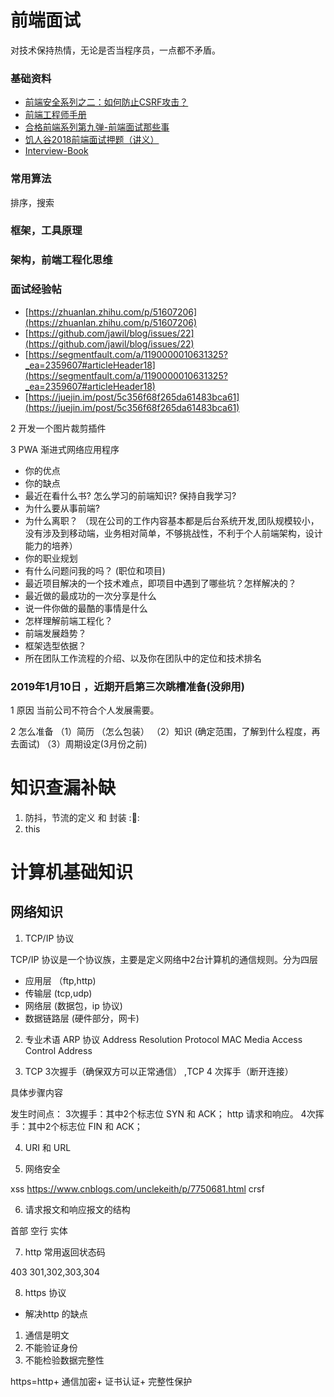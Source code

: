# 前端面试
对技术保持热情，无论是否当程序员，一点都不矛盾。

### 基础资料
 * [前端安全系列之二：如何防止CSRF攻击？](https://juejin.im/post/5bc009996fb9a05d0a055192)
 * [前端工程师手册](https://leohxj.gitbooks.io/front-end-database/content/javascript-basic/index.html)
 * [合格前端系列第九弹-前端面试那些事](https://zhuanlan.zhihu.com/p/32911022)
 * [饥人谷2018前端面试押题（讲义）](https://zhuanlan.zhihu.com/p/34536462)
 * [Interview-Book](https://juejin.im/post/5c356f68f265da61483bca61)

### 常用算法
  排序，搜索
  
### 框架，工具原理

### 架构，前端工程化思维

### 面试经验帖

 * [https://zhuanlan.zhihu.com/p/51607206](https://zhuanlan.zhihu.com/p/51607206)
 * [https://github.com/jawil/blog/issues/22](https://github.com/jawil/blog/issues/22)
 * [https://segmentfault.com/a/1190000010631325?_ea=2359607#articleHeader18](https://segmentfault.com/a/1190000010631325?_ea=2359607#articleHeader18)
 * [https://juejin.im/post/5c356f68f265da61483bca61](https://juejin.im/post/5c356f68f265da61483bca61)


2 开发一个图片裁剪插件

3 PWA 渐进式网络应用程序


* 你的优点
* 你的缺点
* 最近在看什么书? 怎么学习的前端知识? 保持自我学习? 
* 为什么要从事前端? 
* 为什么离职？ （现在公司的工作内容基本都是后台系统开发,团队规模较小，没有涉及到移动端，业务相对简单，不够挑战性，不利于个人前端架构，设计能力的培养）
* 你的职业规划 
* 有什么问题问我的吗？ (职位和项目)
* 最近项目解决的一个技术难点，即项目中遇到了哪些坑？怎样解决的？
* 最近做的最成功的一次分享是什么
* 说一件你做的最酷的事情是什么
* 怎样理解前端工程化？
* 前端发展趋势？
* 框架选型依据？
* 所在团队工作流程的介绍、以及你在团队中的定位和技术排名


### 2019年1月10日 ，近期开启第三次跳槽准备(没卵用)

1 原因
    当前公司不符合个人发展需要。

2 怎么准备
    （1）简历 （怎么包装）
    （2）知识 (确定范围，了解到什么程度，再去面试)
    （3）周期设定(3月份之前)




# 知识查漏补缺

1. 防抖，节流的定义 和 封装 ::100::
2. this



# 计算机基础知识

## 网络知识

1. TCP/IP 协议

TCP/IP 协议是一个协议族，主要是定义网络中2台计算机的通信规则。分为四层

* 应用层 （ftp,http)
* 传输层 (tcp,udp)
* 网络层 (数据包，ip 协议)
* 数据链路层 (硬件部分，网卡)

2. 专业术语
   ARP 协议 Address Resolution Protocol
   MAC Media Access Control Address

3. TCP 3次握手（确保双方可以正常通信） ,TCP 4 次挥手（断开连接）

具体步骤内容

发生时间点：
3次握手：其中2个标志位 SYN 和 ACK；
http 请求和响应。
4次挥手：其中2个标志位 FIN 和 ACK；
   
4. URI 和 URL
 
5. 网络安全

  xss  https://www.cnblogs.com/unclekeith/p/7750681.html
  crsf

6. 请求报文和响应报文的结构

首部
空行
实体

7. http 常用返回状态码

403
301,302,303,304  

8. https 协议
  * 解决http 的缺点
  1. 通信是明文
  2. 不能验证身份
  3. 不能检验数据完整性

  https=http+ 通信加密+ 证书认证+ 完整性保护











